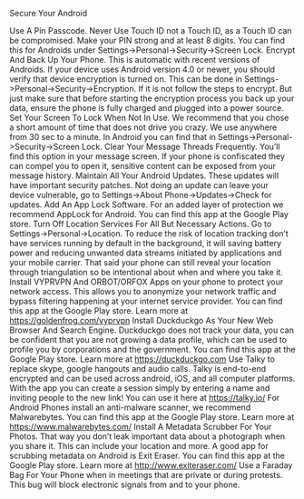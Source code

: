 Secure Your Android

Use A Pin Passcode. Never Use Touch ID not a Touch ID, as a Touch ID can be compromised. Make your PIN strong and at least 8 digits. You can find this for Androids under Settings->Personal->Security->Screen Lock.
Encrypt And Back Up Your Phone. This is automatic with recent versions of Androids. If your device uses Android version 4.0 or newer, you should verify that device encryption is turned on. This can be done in Settings->Personal->Security->Encryption. If it is not follow the steps to encrypt. But just make sure that before starting the encryption process you back up your data, ensure the phone is fully charged and plugged into a power source.
Set Your Screen To Lock When Not In Use. We recommend that you chose a short amount of time that does not drive you crazy. We use anywhere from 30 sec to a minute. In Android you can find that in Settings->Personal->Security->Screen Lock.
Clear Your Message Threads Frequently.  You’ll find this option in your message screen.  If your phone is confiscated they can compel you to open it, sensitive content can be exposed from your message history.
Maintain All Your Android Updates.  These updates will have important security patches.  Not doing an update can leave your device vulnerable, go to Settings->About Phone->Updates->Check for updates.
Add An App Lock Software. For an added layer of protection we recommend AppLock for Android. You can find this app at the Google Play store.
Turn Off Location Services For All But Necessary Actions.  Go to Settings->Personal->Location. To reduce the risk of location tracking don’t have services running by default in the background, it will saving battery power and reducing unwanted data streams initiated by applications and your mobile carrier. That said your phone can still reveal your location through triangulation so be intentional about when and where you take it.
Install VYPRVPN And ORBOT/ORFOX Apps on your phone to protect your network access. This allows you to anonymize your network traffic and bypass filtering happening at your internet service provider. You can find this app at the Google Play store. Learn more at https://goldenfrog.com/vyprvpn
Install Duckduckgo As Your New Web Browser And Search Engine.  Duckduckgo does not track your data, you can be confident that you are not growing a data profile, which can be used to profile you by corporations and the government. You can find this app at the Google Play store. Learn more at https://duckduckgo.com
Use Talky to replace skype, google hangouts and audio calls. Talky is end-to-end encrypted and can be used across android, iOS, and all computer platforms. With the app you can create a session simply by entering a name and inviting people to the new link! You can use it here at https://talky.io/
For Android Phones install an anti-malware scanner, we recommend Malwarebytes. You can find this app at the Google Play store. Learn more at https://www.malwarebytes.com/
Install A Metadata Scrubber For Your Photos. That way you don’t leak important data about a photograph when you share it. This can include your location and more. A good app for scrubbing metadata on Android is Exit Eraser. You can find this app at the Google Play store. Learn more at http://www.exiteraser.com/
Use a Faraday Bag For Your Phone when in meetings that are private or during protests. This bug will block electronic signals from and to your phone.







